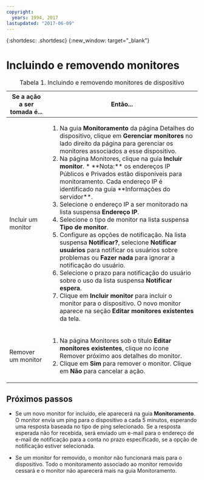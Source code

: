 ```yaml
---
copyright:
  years: 1994, 2017
lastupdated: "2017-06-09"
---
```


{:shortdesc: .shortdesc}
{:new_window: target="_blank"}

# Incluindo e removendo monitores

<table>
   <CAPTION>Tabela 1. Incluindo e removendo monitores de dispositivo</CAPTION>
   <THEAD>
   <TR>
   <th>Se a ação a ser tomada é...</th>
   <th>Então...</th>
   </TR>
   </THEAD>
   <TBODY>
   <tr>
   <td>Incluir um monitor</td>
   <td>
   <ol>
   <li>Na guia <b>Monitoramento</b> da página Detalhes do dispositivo, clique em <b>Gerenciar monitores</b> no lado direito da página para gerenciar os monitores associados a esse dispositivo.</li>
   <li>Na página Monitores, clique na guia <b>Incluir monitor</b>.
   * **Nota:** os endereços IP Públicos e Privados estão disponíveis para monitoramento. Cada endereço IP é identificado na guia **Informações do servidor**.</li>
   <li>Selecione o endereço IP a ser monitorado na lista suspensa <b>Endereço IP</b>.</li>
   <li>Selecione o tipo de monitor na lista suspensa <b>Tipo de monitor</b>.</li>
   <li>Configure as opções de notificação. Na lista suspensa <b>Notificar?</b>, selecione <b>Notificar usuários</b> para notificar os usuários sobre problemas ou <b>Fazer nada</b> para ignorar a notificação do usuário.</li>
   <li>Selecione o prazo para notificação do usuário sobre o uso da lista suspensa <b>Notificar espera</b>.</li>
   <li>Clique em <b>Incluir monitor</b> para incluir o monitor para o dispositivo. O novo monitor aparece na seção <b>Editar monitores existentes</b> da tela.</li>
   </ol>
   </td>
   </tr>
   <tr>
   <td>Remover um monitor</td>
   <td>
   <ol>
   <li>Na página Monitores sob o título <b>Editar monitores existentes</b>, clique no ícone Remover próximo aos detalhes do monitor.</li>
   <li>Clique em <b>Sim</b> para remover o monitor. Clique em <b>Não</b> para cancelar a ação.</li>
   </ol>
   </td>
   </tr>
   </TBODY>
   </table>


## Próximos passos

- Se um novo monitor for incluído, ele aparecerá na guia **Monitoramento**. O monitor envia um ping para o dispositivo a cada 5 minutos, esperando uma resposta baseada no tipo de ping selecionado. Se a resposta esperada não for recebida, será enviado um e-mail para o endereço de e-mail de notificação para a conta no prazo especificado, se a opção de notificação estiver selecionada.

- Se um monitor for removido, o monitor não funcionará mais para o dispositivo. Todo o monitoramento associado ao monitor removido cessará e o monitor não aparecerá mais na guia Monitoramento.
